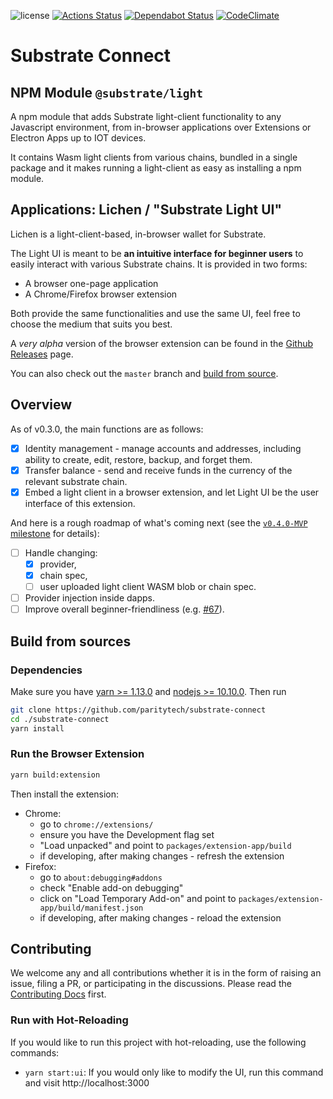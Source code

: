 ![license](https://img.shields.io/badge/License-Apache%202.0-blue.svg)
[![Actions Status](https://github.com/paritytech/substrate-connect/workflows/pr/badge.svg)](https://github.com/paritytech/substrate-connect/actions)
[![Dependabot Status](https://api.dependabot.com/badges/status?host=github&repo=paritytech/substrate-connect)](https://dependabot.com)
[![CodeClimate](https://api.codeclimate.com/v1/badges/bdff9a9d1f154523d3b9/maintainability)](https://codeclimate.com/github/paritytech/substrate-connect/maintainability)

# Substrate Connect

## NPM Module `@substrate/light`

A npm module that adds Substrate light-client functionality to any Javascript environment, from in-browser applications over Extensions or Electron Apps up to IOT devices.

It contains Wasm light clients from various chains, bundled in a single package and it makes running a light-client as easy as installing a npm module.

## Applications: Lichen / "Substrate Light UI"

Lichen is a light-client-based, in-browser wallet for Substrate.

The Light UI is meant to be **an intuitive interface for beginner users** to easily interact with various Substrate chains. It is provided in two forms:

- A browser one-page application
- A Chrome/Firefox browser extension

Both provide the same functionalities and use the same UI, feel free to choose the medium that suits you best.

A _very alpha_ version of the browser extension can be found in the [Github Releases](https://github.com/paritytech/substrate-connect/releases) page.

You can also check out the `master` branch and [build from source](#build-from-sources).

## Overview

As of v0.3.0, the main functions are as follows:

- [x] Identity management - manage accounts and addresses, including ability to create, edit, restore, backup, and forget them.
- [x] Transfer balance - send and receive funds in the currency of the relevant substrate chain.
- [x] Embed a light client in a browser extension, and let Light UI be the user interface of this extension.

And here is a rough roadmap of what's coming next (see the [`v0.4.0-MVP` milestone](https://github.com/paritytech/substrate-connect/milestone/3) for details):

- [ ] Handle changing:
  - [x] provider,
  - [x] chain spec,
  - [ ] user uploaded light client WASM blob or chain spec.
- [ ] Provider injection inside dapps.
- [ ] Improve overall beginner-friendliness (e.g. [#67](https://github.com/paritytech/substrate-connect/issues/67)).

## Build from sources

### Dependencies

Make sure you have [yarn >= 1.13.0](http://yarnpkg.com/) and [nodejs >= 10.10.0](https://nodejs.org/en/). Then run

```bash
git clone https://github.com/paritytech/substrate-connect
cd ./substrate-connect
yarn install
```

### Run the Browser Extension

```bash
yarn build:extension
```

Then install the extension:

- Chrome:
  - go to `chrome://extensions/`
  - ensure you have the Development flag set
  - "Load unpacked" and point to `packages/extension-app/build`
  - if developing, after making changes - refresh the extension
- Firefox:
  - go to `about:debugging#addons`
  - check "Enable add-on debugging"
  - click on "Load Temporary Add-on" and point to `packages/extension-app/build/manifest.json`
  - if developing, after making changes - reload the extension

## Contributing

We welcome any and all contributions whether it is in the form of raising an issue, filing a PR, or participating in the discussions. Please read the [Contributing Docs](CONTRIBUTING.md) first.

### Run with Hot-Reloading

If you would like to run this project with hot-reloading, use the following commands:

- `yarn start:ui`: If you would only like to modify the UI, run this command and visit http://localhost:3000

